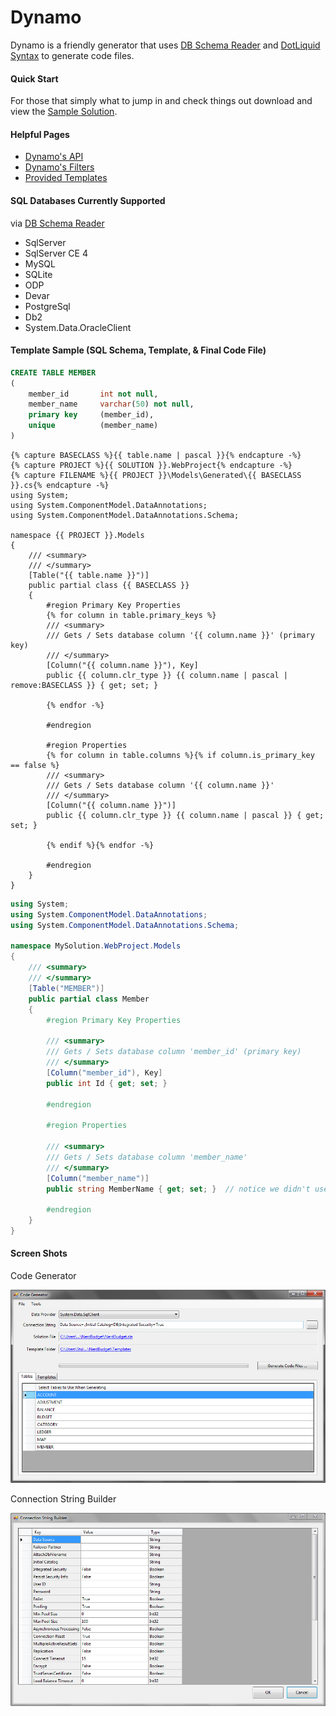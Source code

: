 # Dynamo

Dynamo is a friendly generator that uses [DB Schema Reader](http://dbschemareader.codeplex.com/)
and [DotLiquid Syntax](https://github.com/formosatek/dotliquid) to generate code files.

#### Quick Start

For those that simply what to jump in and check things out download and view the [Sample
Solution](https://github.com/ellerbus/Dynamo/tree/master/Sample).

#### Helpful Pages

- [Dynamo's API](https://github.com/ellerbus/Dynamo/wiki/Dynamo-API)
- [Dynamo's Filters](https://github.com/ellerbus/Dynamo/wiki/Dynamo-Filters)
- [Provided Templates](https://github.com/ellerbus/Dynamo/tree/master/Templates)

#### SQL Databases Currently Supported
via [DB Schema Reader](http://dbschemareader.codeplex.com/)
- SqlServer
- SqlServer CE 4
- MySQL
- SQLite
- ODP
- Devar
- PostgreSql
- Db2
- System.Data.OracleClient


#### Template Sample (SQL Schema, Template, & Final Code File)

``` sql
CREATE TABLE MEMBER
(
	member_id		int not null,
	member_name		varchar(50) not null,
	primary key		(member_id),
	unique			(member_name)
)
```

```
{% capture BASECLASS %}{{ table.name | pascal }}{% endcapture -%}
{% capture PROJECT %}{{ SOLUTION }}.WebProject{% endcapture -%}
{% capture FILENAME %}{{ PROJECT }}\Models\Generated\{{ BASECLASS }}.cs{% endcapture -%}
using System;
using System.ComponentModel.DataAnnotations;
using System.ComponentModel.DataAnnotations.Schema;

namespace {{ PROJECT }}.Models
{
	///	<summary>
	///	</summary>
	[Table("{{ table.name }}")]
	public partial class {{ BASECLASS }}
	{
		#region Primary Key Properties
		{% for column in table.primary_keys %}
		///	<summary>
		///	Gets / Sets database column '{{ column.name }}' (primary key)
		///	</summary>
		[Column("{{ column.name }}"), Key]
		public {{ column.clr_type }} {{ column.name | pascal | remove:BASECLASS }} { get; set; }
		
		{% endfor -%}
		
		#endregion
		
		#region Properties
		{% for column in table.columns %}{% if column.is_primary_key == false %}
		///	<summary>
		///	Gets / Sets database column '{{ column.name }}'
		///	</summary>
		[Column("{{ column.name }}")]
		public {{ column.clr_type }} {{ column.name | pascal }} { get; set; }

		{% endif %}{% endfor -%}

		#endregion
	}
}
```


``` csharp
using System;
using System.ComponentModel.DataAnnotations;
using System.ComponentModel.DataAnnotations.Schema;

namespace MySolution.WebProject.Models
{
	///	<summary>
	///	</summary>
	[Table("MEMBER")]
	public partial class Member
	{
		#region Primary Key Properties
		
		///	<summary>
		///	Gets / Sets database column 'member_id' (primary key)
		///	</summary>
		[Column("member_id"), Key]
		public int Id { get; set; }
		
		#endregion
		
		#region Properties
		
		///	<summary>
		///	Gets / Sets database column 'member_name'
		///	</summary>
		[Column("member_name")]
		public string MemberName { get; set; }  // notice we didn't use remove:BASECLASS here

		#endregion
	}
}
```

#### Screen Shots

Code Generator

![Code Generator](/docs/CodeGenerator.png)

Connection String Builder

![Connection String Builder](/docs/ConnectionStringBuilder.png)


